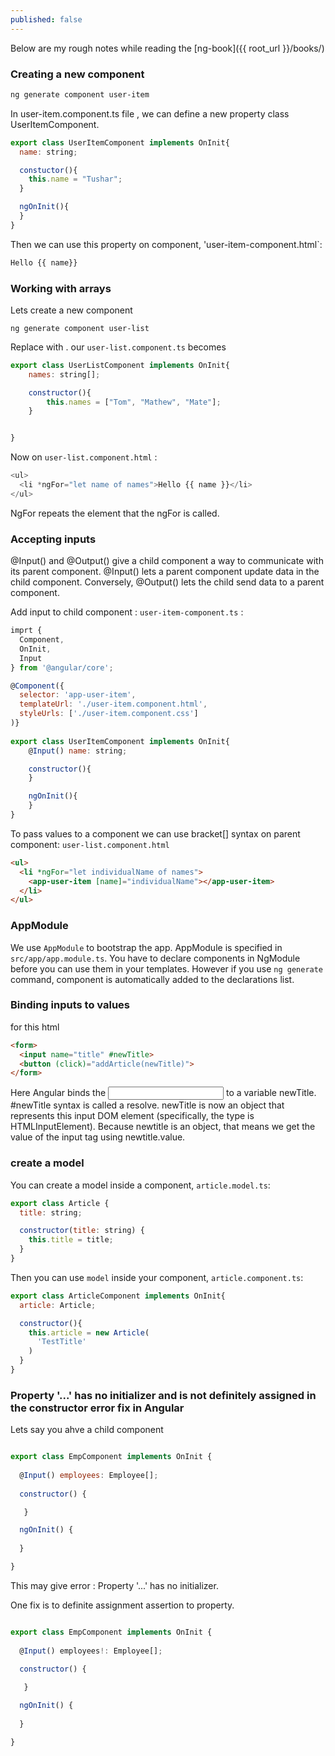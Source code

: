 ```yaml
---
published: false
---
```


Below are my rough notes while reading the [ng-book]({{ root_url }}/books/)


### Creating a new component 

```bash
ng generate component user-item
```

In user-item.component.ts file , we can define a new property class UserItemComponent.

```js
export class UserItemComponent implements OnInit{
  name: string;

  constuctor(){
    this.name = "Tushar";
  }

  ngOnInit(){
  }
}
```

Then we can use this property on component, 'user-item-component.html`:

```js
Hello {{ name}}
```


### Working with arrays

Lets create a new component 

```
ng generate component user-list
```

Replace <app-user-item></app-user-item> with <app-user-list></app-user-list>. our `user-list.component.ts` becomes

```js
export class UserListComponent implements OnInit{
    names: string[];

    constructor(){
        this.names = ["Tom", "Mathew", "Mate"];
    }


}
```

Now on `user-list.component.html` :

```js
<ul>
  <li *ngFor="let name of names">Hello {{ name }}</li>
</ul>
```
NgFor repeats the element that the ngFor is called.

### Accepting inputs

@Input() and @Output() give a child component a way to communicate with its parent component. @Input() lets a parent component update data in the child component. Conversely, @Output() lets the child send data to a parent component.

Add input to child component :  `user-item-component.ts` : 

```js
imprt {
  Component,
  OnInit,
  Input
} from '@angular/core';

@Component({
  selector: 'app-user-item',
  templateUrl: './user-item.component.html',
  styleUrls: ['./user-item.component.css']
)}
           
export class UserItemComponent implements OnInit{
    @Input() name: string; 

    constructor(){
    }

    ngOnInit(){
    }
}
```
To pass values to a component we can use bracket[] syntax on parent component: `user-list.component.html`

```html
<ul>
  <li *ngFor="let individualName of names">
    <app-user-item [name]="individualName"></app-user-item>
  </li>
</ul>

```

### AppModule

We use `AppModule` to bootstrap the app. AppModule is specified in `src/app/app.module.ts`. You have to declare components in NgModule before you can use them in your templates. However if you use `ng generate` command, component is automatically added to the declarations list.


### Binding inputs to values

for this html 

```html
<form>
  <input name="title" #newTitle>
  <button (click)="addArticle(newTitle)">
</form>
```

Here Angular binds the <input> to a variable newTitle. #newTitle syntax is called a resolve. newTitle is now an object that represents this input DOM element (specifically, the type is HTMLInputElement). Because newtitle is an object, that means we get the value of the input tag using newtitle.value.

### create a model 

You can create a model inside a component, `article.model.ts`: 

```js
export class Article {
  title: string;

  constructor(title: string) {
    this.title = title;
  }
}
```

Then you can use `model` inside your component, `article.component.ts`: 

```js
export class ArticleComponent implements OnInit{
  article: Article;

  constructor(){
    this.article = new Article(
      'TestTitle'
    )
  }
}
```
### Property '...' has no initializer and is not definitely assigned in the constructor error fix in Angular

Lets say you ahve a child component 

```js

export class EmpComponent implements OnInit {
  
  @Input() employees: Employee[];
  
  constructor() {

   }

  ngOnInit() {
    
  }

}
```

This may give error : Property '...' has no initializer. 

One fix is to definite assignment assertion to property. 

```js

export class EmpComponent implements OnInit {
  
  @Input() employees!: Employee[];
  
  constructor() {

   }

  ngOnInit() {
    
  }

}
```